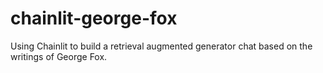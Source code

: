 # chainlit-george-fox
Using Chainlit to build a retrieval augmented generator chat based on the writings of George Fox.
